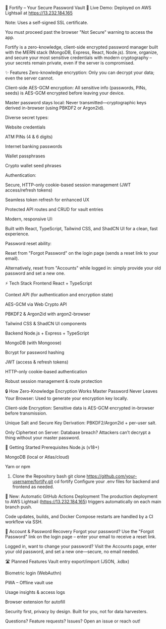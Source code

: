 🔐 Fortify – Your Secure Password Vault
🚀 Live Demo:
Deployed on AWS Lightsail at https://13.232.184.165

Note: Uses a self-signed SSL certificate.

You must proceed past the browser "Not Secure" warning to access the app.

Fortify is a zero-knowledge, client-side encrypted password manager built with the MERN stack (MongoDB, Express, React, Node.js). Store, organize, and secure your most sensitive credentials with modern cryptography – your secrets remain private, even if the server is compromised.

✨ Features
Zero-knowledge encryption:
Only you can decrypt your data; even the server cannot.

Client-side AES-GCM encryption:
All sensitive info (passwords, PINs, seeds) is AES-GCM encrypted before leaving your device.

Master password stays local:
Never transmitted—cryptographic keys derived in-browser (using PBKDF2 or Argon2id).

Diverse secret types:

Website credentials

ATM PINs (4 & 6 digits)

Internet banking passwords

Wallet passphrases

Crypto wallet seed phrases

Authentication:

Secure, HTTP-only cookie-based session management (JWT access/refresh tokens)

Seamless token refresh for enhanced UX

Protected API routes and CRUD for vault entries

Modern, responsive UI:

Built with React, TypeScript, Tailwind CSS, and ShadCN UI for a clean, fast experience.

Password reset ability:

Reset from "Forgot Password" on the login page (sends a reset link to your email).

Alternatively, reset from "Accounts" while logged in: simply provide your old password and set a new one.

⚡ Tech Stack
Frontend
React + TypeScript

Context API (for authentication and encryption state)

AES-GCM via Web Crypto API

PBKDF2 & Argon2id with argon2-browser

Tailwind CSS & ShadCN UI components

Backend
Node.js + Express + TypeScript

MongoDB (with Mongoose)

Bcrypt for password hashing

JWT (access & refresh tokens)

HTTP-only cookie-based authentication

Robust session management & route protection

🔒 How Zero-Knowledge Encryption Works
Master Password Never Leaves Your Browser:
Used to generate your encryption key locally.

Client-side Encryption:
Sensitive data is AES-GCM encrypted in-browser before transmission.

Unique Salt and Secure Key Derivation:
PBKDF2/Argon2id + per-user salt.

Only Ciphertext on Server:
Database breach? Attackers can’t decrypt a thing without your master password.

🚦 Getting Started
Prerequisites
Node.js (v18+)

MongoDB (local or Atlas/cloud)

Yarn or npm

1. Clone the Repository
bash
git clone https://github.com/your-username/fortify.git
cd fortify
Configure your .env files for backend and frontend as needed.

🔄 New: Automatic GitHub Actions Deployment
The production deployment to AWS Lightsail (https://13.232.184.165) triggers automatically on each main branch push.

Code updates, builds, and Docker Compose restarts are handled by a CI workflow via SSH.

🔐 Account & Password Recovery
Forgot your password? Use the "Forgot Password" link on the login page – enter your email to receive a reset link.

Logged in, want to change your password?
Visit the Accounts page, enter your old password, and set a new one—secure, no email needed.

🛣️ Planned Features
Vault entry export/import (JSON, .kdbx)

Biometric login (WebAuthn)

PWA – Offline vault use

Usage insights & access logs

Browser extension for autofill

Security first, privacy by design. Built for you, not for data harvesters.

Questions? Feature requests? Issues? Open an issue or reach out!
